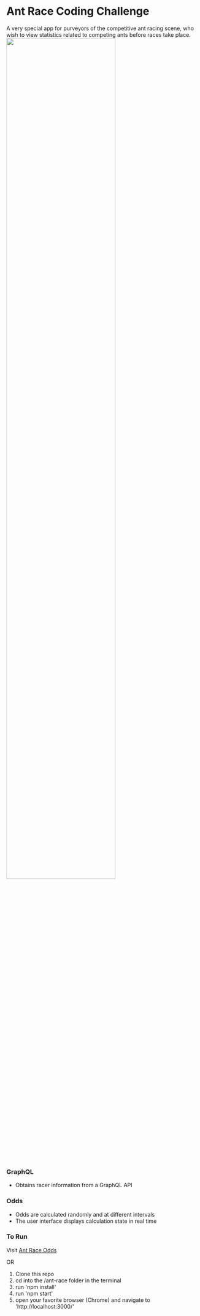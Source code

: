 # Ant Race Coding Challenge
 A very special app for purveyors of the competitive ant racing scene, who wish to view statistics related to competing ants before races take place.<br/>
<img src="antrace.gif" width="75%" height="75%">

### GraphQL
- Obtains racer information from a GraphQL API

### Odds
- Odds are calculated randomly and at different intervals
- The user interface displays calculation state in real time


### To Run
Visit [Ant Race Odds](http://antrace.bricepowell.com)

OR

1. Clone this repo
2. cd into the /ant-race folder in the terminal
3. run 'npm install'
4. run 'npm start'
5. open your favorite browser (Chrome) and navigate to 'http://localhost:3000/'
